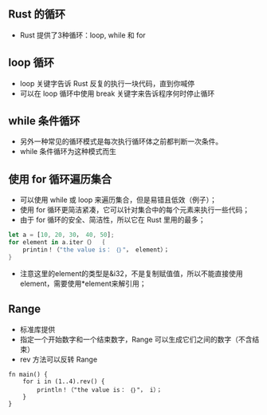 

## Rust 的循环
- Rust 提供了3种循环：loop, while 和 for


## loop 循环
- loop 关键字告诉 Rust 反复的执行一块代码，直到你喊停
- 可以在 loop 循环中使用 break 关键字来告诉程序何时停止循环


## while 条件循环
- 另外一种常见的循环模式是每次执行循环体之前都判断一次条件。
- while 条件循环为这种模式而生


## 使用 for 循环遍历集合
- 可以使用 while 或 loop 来遍历集合，但是易错且低效（例子）；
- 使用 for 循环更简洁紧凑，它可以针对集合中的每个元素来执行一些代码；
- 由于 for 循环的安全、简洁性，所以它在 Rust 里用的最多；

``` rust
let a = [10, 20, 30， 40, 50];
for element in a.iter（） ｛
    printin！（"the value is： ｛｝"， element）；
}
```
- 注意这里的element的类型是&i32，不是复制赋值值，所以不能直接使用element，需要使用*element来解引用；


## Range
- 标准库提供
- 指定一个开始数字和一个结束数字，Range 可以生成它们之间的数字（不含结束）
- rev 方法可以反转 Range

```
fn main() {
    for i in (1..4).rev() {
        println！（"the value is： ｛｝"， i）；
    }
}
```
